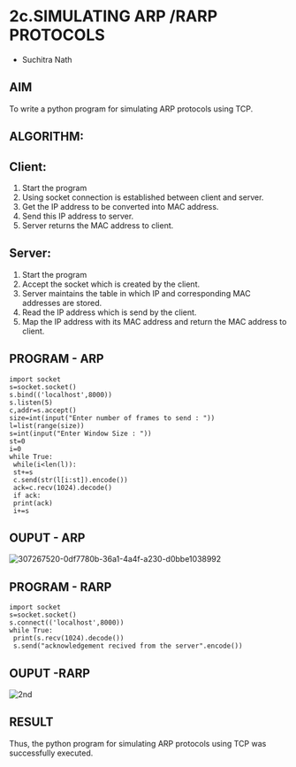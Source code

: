 # 2c.SIMULATING ARP /RARP PROTOCOLS
- Suchitra Nath
## AIM
To write a python program for simulating ARP protocols using TCP.
## ALGORITHM:
## Client:
1. Start the program
2. Using socket connection is established between client and server.
3. Get the IP address to be converted into MAC address.
4. Send this IP address to server.
5. Server returns the MAC address to client.
## Server:
1. Start the program
2. Accept the socket which is created by the client.
3. Server maintains the table in which IP and corresponding MAC addresses are
stored.
4. Read the IP address which is send by the client.
5. Map the IP address with its MAC address and return the MAC address to client.

## PROGRAM - ARP
```
import socket
s=socket.socket()
s.bind(('localhost',8000))
s.listen(5)
c,addr=s.accept()
size=int(input("Enter number of frames to send : "))
l=list(range(size))
s=int(input("Enter Window Size : "))
st=0
i=0
while True:
 while(i<len(l)):
 st+=s
 c.send(str(l[i:st]).encode())
 ack=c.recv(1024).decode()
 if ack:
 print(ack)
 i+=s
```
## OUPUT - ARP


![307267520-0df7780b-36a1-4a4f-a230-d0bbe1038992](https://github.com/suchitranath/2c.ARP_RARP_PROTOCOLS/assets/145742631/24ad466d-bcf5-49bf-b1ff-2d97f1ea07fe)



## PROGRAM - RARP
```
import socket
s=socket.socket()
s.connect(('localhost',8000))
while True: 
 print(s.recv(1024).decode())
 s.send("acknowledgement recived from the server".encode())
```
## OUPUT -RARP


![2nd](https://github.com/suchitranath/2c.ARP_RARP_PROTOCOLS/assets/145742631/587d3ceb-759e-4c24-a2e8-ab772ae1f204)


## RESULT
Thus, the python program for simulating ARP protocols using TCP was successfully 
executed.

